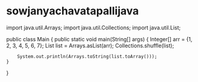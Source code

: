 # sowjanyachavatapallijava

import java.util.Arrays;
import java.util.Collections;
import java.util.List;

public class Main {
    public static void main(String[] args) {
        Integer[] arr = {1, 2, 3, 4, 5, 6, 7};
        List<Integer> list = Arrays.asList(arr);
        Collections.shuffle(list);

        System.out.println(Arrays.toString(list.toArray()));
    }
}
